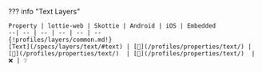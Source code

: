 ??? info "Text Layers"

    Property | lottie-web | Skottie | Android | iOS | Embedded
    --| -- | -- | -- | -- | --
    {!profiles/layers/common.md!} 
    [Text](/specs/layers/text/#text) | [🔗](/profiles/properties/text/) | [🔗](/profiles/properties/text/)  | [🔗](/profiles/properties/text/)  | ❌ | ❔ 
